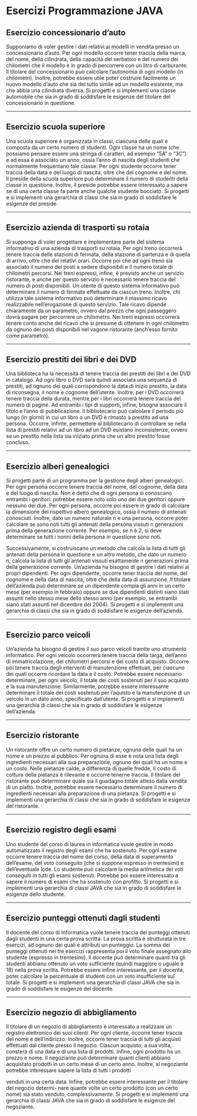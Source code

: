 # Esercizi Programmazione JAVA


## Esercizio concessionario d’auto

Supponiamo di voler gestire i dati relativi ai modelli in vendita presso un concessionario d’auto.
Per ogni modello occorre tener traccia della marca, del nome, della cilindrata, della capacità
del serbatoio e del numero dei chilometri che il modello è in grado di percorrere con un litro di
carburante. Il titolare del concessionario può calcolare l’autonomia di
ogni modello (in chilometri). Inoltre, potrebbe essere utile poter costruire facilmente un nuovo
modello d’auto che sia del tutto simile ad un modello esistente, ma che abbia una cilindrata diversa.
Si progetti e si implementi una classe automobile che sia in grado di soddisfare le esigenze del
titolare del concessionario in questione.

---

## Esercizio  scuola superiore

Una scuola superiore è organizzata in classi, ciascuna delle quali è composta da un certo numero di
studenti. Ogni classe ha un nome (che possiamo pensare essere una stringa di caratteri, ad esempio
“5A” o “3C”) e ad essa è associato un anno, ossia l’anno di nascita degli studenti che normalmente
frequentano tale classe. Per ogni studente occorre tener traccia della data e del luogo di nascita,
oltre che del cognome e del nome. 
Il preside della scuola superiore può determinare il numero di studenti della classe in questione. Inoltre, il preside potrebbe essere
interessato a sapere se di una certa classe fa parte anche qualche studente bocciato. Si progetti e
si implementi una gerarchia di classi che sia in grado di soddisfare le esigenze del preside.

---

## Esercizio azienda di trasporti su rotaia

Si supponga di voler progettare e implementare parte del sistema informativo di una azienda
di trasporti su rotaia. Per ogni treno occorrerà tenere traccia delle stazioni di fermata, della
stazione di partenza e di quella di arrivo, oltre che dei relativi orari. Occorre poi che ad ogni
treno sia associato il numero dei posti a sedere disponibili e il numero totale di chilometri percorsi.
Nei treni espressi, infine, è previsto anche un servizio ristorante, e anche per questo servizio è
necessario tenere traccia del numero di posti disponibili. Un utente di questo sistema informativo
può determinare il numero di fermate effettuate da ciascun treno. Inoltre,
chi utilizza tale sistema informativo può determinare il massimo ricavo
realizzabile nell’erogazione di questo servizio. Tale ricavo dipende chiaramente da un parametro,
ovvero dal prezzo che ogni passeggero dovrà pagare per percorrere un chilometro. Nei treni espressi
occorrerà tenere conto anche del ricavo che si presume di ottenere in ogni chilometro da ognuno
dei posti disponibili nel vagone ristorante (anch’esso fornito come parametro).

---

## Esercizio prestiti dei libri e dei DVD

Una biblioteca ha la necessità di tenere traccia dei prestiti dei libri e dei DVD in catalogo. Ad ogni
libro o DVD sarà quindi associata una sequenza di prestiti, ad ognuno dei quali corrispondono la
data di inizio prestito, la data di riconsegna, il nome e cognome dell’utente. Inoltre, per i DVD
occorrerà tenere traccia della durata, mentre per i libri occorrerà tenere traccia del numero di
pagine. Ad entrambi i tipi di supporti, infine, bisogna associare il titolo e l’anno di pubblicazione.
Il bibliotecario può calcolare il periodo più lungo (in giorni) in cui un
libro o un DVD è rimasto a prestito ad una persona. Occorre, infinte, permettere al bibliotecario
di controllare se nella lista di prestiti relativi ad un libro ad un DVD esistano inconsistenze, ovvero
se un prestito nella lista sia iniziato prima che un altro prestito fosse concluso.

---

## Esercizio alberi genealogici

Si progetti parte di un programma per la gestione degli alberi genealogici. Per ogni persona occorre
tenere traccia del nome, del cognome, della data e del luogo di nascita. Non è detto che di ogni
persona si conoscano entrambi i genitori: potrebbe essere noto solo uno dei due genitori oppure
nessuno dei due. Per ogni persona, occorre poi essere in grado di calcolare la dimensione del
rispettivo albero genealogico, ossia il numero di antenati conosciuti. Inoltre, dato un numero
naturale n e una persona, occorre poter calcolare se sono noti tutti gli antenati della persona
vissuti n generazioni prima della generazione corrente. Per esempio, se n è 2, si deve determinare
se tutti i nonni della persona in questione sono noti.

Successivamente, si costruiscano un metodo che calcola la lista di tutti gli
antenati della persona in questione e un altro metodo, che dato un numero n, calcola la lista di
tutti gli antenati vissuti esattamente n generazioni prima della generazione corrente.
Un’azienda ha bisogno di gestire i dati relativi ai propri dipendenti. Per ogni dipendente, occorre
tener traccia del nome, del cognome e della data di nascita, oltre che della data di assunzione. Il
titolare dell’azienda può determinare se un dipendente compia gli anni
in un certo mese (per esempio in febbraio) oppure se due dipendenti distinti siano stati assunti
nello stesso mese dello stesso anno (per esempio, se entrambi siano stati assunti nel dicembre del
2004). Si progetti e si implementi una gerarchia di classi che sia in grado di soddisfare le esigenze
dell’azienda.

---

## Esercizio parco veicoli

Un’azienda ha bisogno di gestire il suo parco veicoli tramite uno strumento informatico. Per ogni
veicolo occorrerà tenere traccia della targa, dell’anno di immatricolazione, dei chilometri percorsi
e del costo di acquisto. Occorre poi tenere traccia degli interventi di manutenzione effettuati, per
ciascuno dei quali occorre ricordare la data e il costo. Potrebbe essere necessario determinare, per
ogni veicolo, il totale dei costi sostenuti per il suo acquisto e la sua manutenzione. Similarmente,
potrebbe essere interessante determinare il totale dei costi sostenuti per l’aquisto e la manutenzione
di un veicolo in un dato anno, specificato dall’utente. Si progetti e si implementi una gerarchia di
classi che sia in grado di soddisfare le esigenze dell’azienda.

---

## Esercizio ristorante

Un ristorante offre un certo numero di pietanze, ognuna delle quali ha un nome e un prezzo al
pubblico. Per ognuna di esse è nota una lista degli ingredienti necessari alla sua preparazione,
ognuno dei quali ha un nome e un costo. Nelle pietanze calde, a differenza di quelle fredde, il
costo di cottura della pietanza è rilevante e occorre tenerne traccia. Il titolare del ristorante
può determinare quale sia il guadagno totale atteso dalla vendita di
un piatto. Inoltre, potrebbe essere necessario determinare il numero di ingredienti necessari alla
preparazione di una pietanza. Si progetti e si implementi una gerarchia di classi che sia in grado
di soddisfare le esigenze del ristorante.

---

## Esercizio registro degli esami

Uno studente del corso di laurea in informatica vuole gestire in modo automatizzato il registro
degli esami che ha sostenuto. Per ogni esame occorre tenere traccia del nome del corso, della
data di superamento dell’esame, del voto conseguito (che si suppone espresso in trentesimi) e
dell’eventuale lode. Lo studente può calcolare la media aritmetica dei
voti conseguiti in tutti gli esami sostenuti. Potrebbe poi essere interessato a sapere il numero di
esami che ha sostenuto con profitto. Si progetti e si implementi una gerarchia di classi JAVA che
sia in grado di soddisfare le esigenze dello studente.

---

## Esercizio punteggi ottenuti dagli studenti

Il docente del corso di Informatica vuole tenere traccia dei punteggi ottenuti dagli studenti
in una certa prova scritta. La prova scritta è strutturata in tre esercizi, ad ognuno dei quali è
attributi un punteggio. La somma dei punteggi ottenuti nei tre esercizi rappresenta poi il voto
finale assegnato allo studente (espresso in trentesimi). 
Il docente può determinare quanti tra gli studenti abbiano ottenuto un voto sufficiente (quindi maggiore o
uguale a 18) nella prova scritta. Potrebbe essere infine interessante, per il docente, poter calcolare
la percentuale di studenti con un voto insufficiente sul totale. Si progetti e si implementi una
gerarchia di classi JAVA che sia in grado di soddisfare le esigenze del docente.

---

## Esercizio negozio di abbigliamento

Il titolare di un negozio di abbigliamento è interessato a realizzare un registro elettronico dei suoi clienti.
Per ogni cliente, occorre tener traccia del nome e dell’indirizzo. Inoltre, occorre tener traccia di
tutti gli acquisti effettuati dal cliente presso il negozio. Ciascun acquisto, a sua volta, consterà
di una data e di una lista di prodotti. Infine, ogni prodotto ha un prezzo e nome. Il negoziante
può determinare quanti clienti abbiano acquistato prodotti in un certo
mese di un certo anno. Inoltre, al negoziante potrebbe interessare sapere la lista di tutti i prodotti

venduti in una certa data. Infine, potrebbe essere interessante per il titolare del negozio determi-
nare quante volte un certo prodotto (con un certo nome) sia stato venduto, complessivamente. Si
progetti e si implementi una gerarchia di classi JAVA che sia in grado di soddisfare le esigenze del
negoziante.
